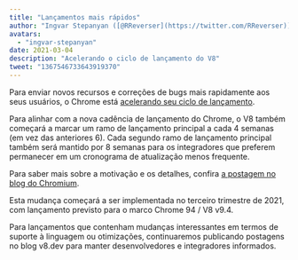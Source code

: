 ```yaml
---
title: "Lançamentos mais rápidos"
author: "Ingvar Stepanyan ([@RReverser](https://twitter.com/RReverser))"
avatars: 
  - "ingvar-stepanyan"
date: 2021-03-04
description: "Acelerando o ciclo de lançamento do V8"
tweet: "1367546733643919370"
---
```

Para enviar novos recursos e correções de bugs mais rapidamente aos seus usuários, o Chrome está [acelerando seu ciclo de lançamento](https://developer.chrome.com/blog/faster-release-cycle/).

Para alinhar com a nova cadência de lançamento do Chrome, o V8 também começará a marcar um ramo de lançamento principal a cada 4 semanas (em vez das anteriores 6). Cada segundo ramo de lançamento principal também será mantido por 8 semanas para os integradores que preferem permanecer em um cronograma de atualização menos frequente.

<!--truncate-->
Para saber mais sobre a motivação e os detalhes, confira [a postagem no blog do Chromium](https://blog.chromium.org/2021/03/speeding-up-release-cycle.html).

Esta mudança começará a ser implementada no terceiro trimestre de 2021, com lançamento previsto para o marco Chrome 94 / V8 v9.4.

Para lançamentos que contenham mudanças interessantes em termos de suporte à linguagem ou otimizações, continuaremos publicando postagens no blog v8.dev para manter desenvolvedores e integradores informados.
